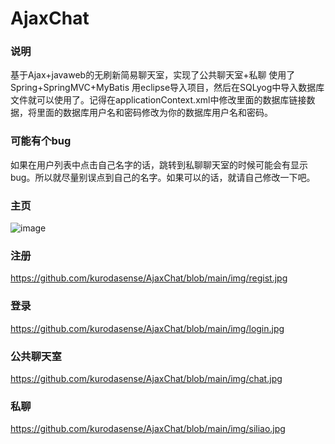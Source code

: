 # AjaxChat
### 说明
基于Ajax+javaweb的无刷新简易聊天室，实现了公共聊天室+私聊
使用了Spring+SpringMVC+MyBatis
用eclipse导入项目，然后在SQLyog中导入数据库文件就可以使用了。记得在applicationContext.xml中修改里面的数据库链接数据，将里面的数据库用户名和密码修改为你的数据库用户名和密码。
### 可能有个bug
如果在用户列表中点击自己名字的话，跳转到私聊聊天室的时候可能会有显示bug。所以就尽量别误点到自己的名字。如果可以的话，就请自己修改一下吧。
### 主页
![image](https://github.com/kurodasense/AjaxChat/raw/main/img/chat.jpg)
### 注册
https://github.com/kurodasense/AjaxChat/blob/main/img/regist.jpg
### 登录
https://github.com/kurodasense/AjaxChat/blob/main/img/login.jpg
### 公共聊天室
https://github.com/kurodasense/AjaxChat/blob/main/img/chat.jpg
### 私聊
https://github.com/kurodasense/AjaxChat/blob/main/img/siliao.jpg

